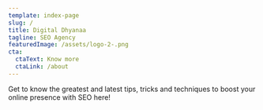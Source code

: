 ```yaml
---
template: index-page
slug: /
title: Digital Dhyanaa
tagline: SEO Agency
featuredImage: /assets/logo-2-.png
cta:
  ctaText: Know more
  ctaLink: /about
---
```

Get to know the greatest and latest tips, tricks and techniques to boost your online presence with SEO here!